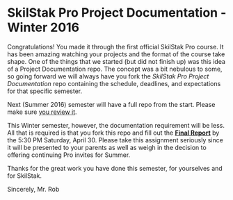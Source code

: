 # SkilStak Pro Project Documentation - Winter 2016

Congratulations! You made it through the first official SkilStak
Pro course. It has been amazing watching your projects and the
format of the course take shape. One of the things that we started
(but did not finish up) was this idea of a Project Documentation
repo. The concept was a bit nebulous to some, so going forward we
will always have you fork the *SkilStak Pro Project Documentation*
repo containing the schedule, deadlines, and expectations for that
specific semester.

Next (Summer 2016) semester will have a full repo from the start.
Please make sure [you review
it](https://github.com/skilstak/pro-project-summer-2016).

This Winter semester, however, the documentation requirement will
be less. All that is required is that you fork this repo and fill
out the [**Final Report**](report.md) by the 5:30 PM Saturday, April
30. Please take this assignment seriously since it will be presented
to your parents as well as weigh in the decision to offering
continuing Pro invites for Summer.

Thanks for the great work you have done this semester, for yourselves
and for SkilStak.

Sincerely,
Mr. Rob
